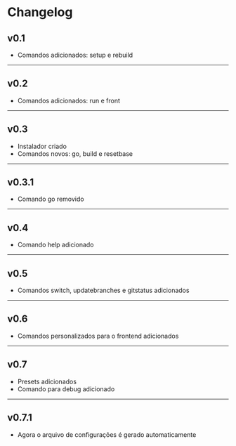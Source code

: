 # Changelog

## v0.1

* Comandos adicionados: setup e rebuild

---

## v0.2

* Comandos adicionados: run e front

---

## v0.3

* Instalador criado
* Comandos novos: go, build e resetbase

---

## v0.3.1

* Comando go removido

---

## v0.4

* Comando help adicionado

---

## v0.5

* Comandos switch, updatebranches e gitstatus adicionados

---

## v0.6

* Comandos personalizados para o frontend adicionados

---

## v0.7

* Presets adicionados
* Comando para debug adicionado

---

## v0.7.1

* Agora o arquivo de configurações é gerado automaticamente
